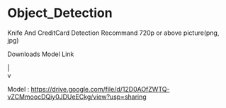 # Object_Detection
Knife And CreditCard Detection Recommand 720p or above picture(png, jpg)

Downloads Model Link

| <br>
v

Model : https://drive.google.com/file/d/12D0AOfZWTQ-vZCMmoocDQiy0JDUeECkg/view?usp=sharing
